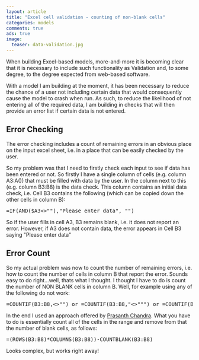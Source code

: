 ```yaml
---
layout: article
title: "Excel cell validation - counting of non-blank cells"
categories: models
comments: true
ads: true
image:
  teaser: data-validation.jpg
---
```


When building Excel-based models, more-and-more it is becoming clear that it is necessary to include such functionality as Validation and, to some degree, to the degree expected from web-based software.

With a model I am building at the moment, it has been necessary to reduce the chance of a user not including certain data that would consequently cause the model to crash when run.  As such, to reduce the likelihood of not entering all of the required data, I am building in checks that will then provide an error list if certain data is not entered.

## Error Checking

The error checking includes a count of remaining errors in an obvious place on the input excel sheet, i.e. in a place that can be easily checked by the user.

So my problem was that I need to firstly check each input to see if data has been entered or not.  So firstly I have a single column of cells (e.g. column A3:A()) that must be filled with data by the user.  In the column next to this (e.g. column B3:B8) is the data check.  This column contains an initial data check, i.e. Cell B3 contains the following (which can be copied down the other cells in column B):

<pre>=IF(AND($A3<>""),"Please enter data", "")</pre>

So if the user fills in cell A3, B3 remains blank, i.e. it does not report an error.  However, if A3 does not contain data, the error appears in Cell B3 saying "Please enter data"

## Error Count

So my actual problem was now to count the number of remaining errors, i.e. how to count the number of cells in column B that report the error.  Sounds easy to do right...well, thats what I thought.  I thought I have to do is count the number of NON BLANK cells in column B.  Well, for example using any of the following do not work:

<pre>=COUNTIF(B3:B8,<>"") or =COUNTIF(B3:B8,"<>""") or =COUNTIF(B3:B8,"<>")</pre>

In the end I used an approach offered by [Prasanth Chandra](http://pcsplace.com/tips-n-tricks/how-to-count-blank-and-non-blank-cells-in-ms-excel/).  What you have to do is essentially count all of the cells in the range and remove from that the number of blank cells, as follows:

<pre>=(ROWS(B3:B8)*COLUMNS(B3:B8))-COUNTBLANK(B3:B8)</pre>

Looks complex, but works right away!
